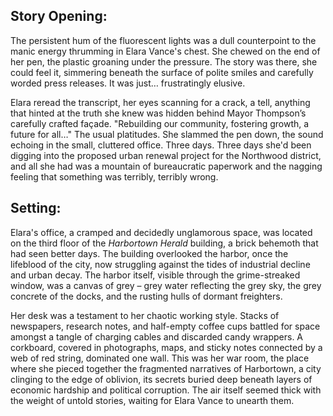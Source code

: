 ## Story Opening:

The persistent hum of the fluorescent lights was a dull counterpoint to the manic energy thrumming in Elara Vance's chest. She chewed on the end of her pen, the plastic groaning under the pressure. The story was there, she could feel it, simmering beneath the surface of polite smiles and carefully worded press releases. It was just… frustratingly elusive.

Elara reread the transcript, her eyes scanning for a crack, a tell, anything that hinted at the truth she knew was hidden behind Mayor Thompson’s carefully crafted façade. "Rebuilding our community, fostering growth, a future for all…" The usual platitudes. She slammed the pen down, the sound echoing in the small, cluttered office. Three days. Three days she'd been digging into the proposed urban renewal project for the Northwood district, and all she had was a mountain of bureaucratic paperwork and the nagging feeling that something was terribly, terribly wrong.
## Setting:

Elara's office, a cramped and decidedly unglamorous space, was located on the third floor of the *Harbortown Herald* building, a brick behemoth that had seen better days. The building overlooked the harbor, once the lifeblood of the city, now struggling against the tides of industrial decline and urban decay. The harbor itself, visible through the grime-streaked window, was a canvas of grey – grey water reflecting the grey sky, the grey concrete of the docks, and the rusting hulls of dormant freighters.

Her desk was a testament to her chaotic working style. Stacks of newspapers, research notes, and half-empty coffee cups battled for space amongst a tangle of charging cables and discarded candy wrappers. A corkboard, covered in photographs, maps, and sticky notes connected by a web of red string, dominated one wall. This was her war room, the place where she pieced together the fragmented narratives of Harbortown, a city clinging to the edge of oblivion, its secrets buried deep beneath layers of economic hardship and political corruption. The air itself seemed thick with the weight of untold stories, waiting for Elara Vance to unearth them.
